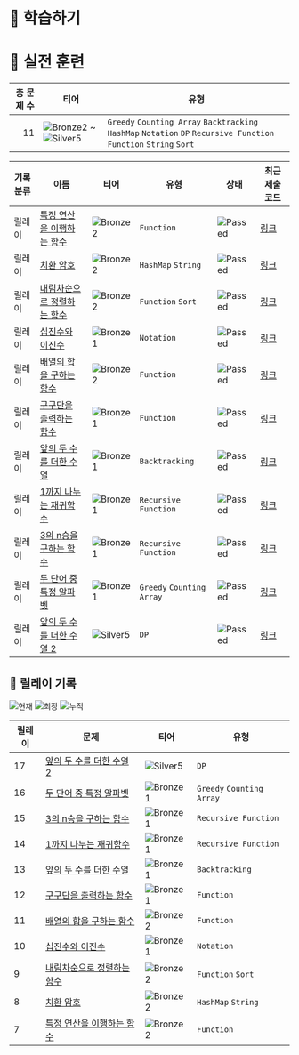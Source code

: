 # 📖 학습하기

# 🥇 실전 훈련
|총 문제 수|티어|유형|
|---:|---|---|
|11|![Bronze2][b2] ~ ![Silver5][s5]|`Greedy` `Counting Array` `Backtracking` `HashMap` `Notation` `DP` `Recursive Function` `Function` `String` `Sort`|

|기록분류|이름|티어|유형|상태|최근 제출 코드|
|---|---|---|---|---|---|
|릴레이|[특정 연산을 이행하는 함수](https://www.codetree.ai/training-field/search/problems/functions-that-perform-certain-operations)|![Bronze2][b2]|`Function`|![Passed][passed]|[링크](https://github.com/Ssuwani/codetree-TILs/blob/main/240816/%ED%8A%B9%EC%A0%95%20%EC%97%B0%EC%82%B0%EC%9D%84%20%EC%9D%B4%ED%96%89%ED%95%98%EB%8A%94%20%ED%95%A8%EC%88%98/functions-that-perform-certain-operations.py)|
|릴레이|[치환 암호](https://www.codetree.ai/training-field/search/problems/substitution-cipher)|![Bronze2][b2]|`HashMap` `String`|![Passed][passed]|[링크](https://github.com/Ssuwani/codetree-TILs/blob/main/240816/%EC%B9%98%ED%99%98%20%EC%95%94%ED%98%B8/substitution-cipher.py)|
|릴레이|[내림차순으로 정렬하는 함수](https://www.codetree.ai/training-field/search/problems/functions-sorted-in-descending-order)|![Bronze2][b2]|`Function` `Sort`|![Passed][passed]|[링크](https://github.com/Ssuwani/codetree-TILs/blob/main/240816/%EB%82%B4%EB%A6%BC%EC%B0%A8%EC%88%9C%EC%9C%BC%EB%A1%9C%20%EC%A0%95%EB%A0%AC%ED%95%98%EB%8A%94%20%ED%95%A8%EC%88%98/functions-sorted-in-descending-order.py)|
|릴레이|[십진수와 이진수](https://www.codetree.ai/training-field/search/problems/decimal-and-binary-number)|![Bronze1][b1]|`Notation`|![Passed][passed]|[링크](https://github.com/Ssuwani/codetree-TILs/blob/main/240816/%EC%8B%AD%EC%A7%84%EC%88%98%EC%99%80%20%EC%9D%B4%EC%A7%84%EC%88%98/decimal-and-binary-number.py)|
|릴레이|[배열의 합을 구하는 함수](https://www.codetree.ai/training-field/search/problems/function-to-find-sum-of-arrays)|![Bronze2][b2]|`Function`|![Passed][passed]|[링크](https://github.com/Ssuwani/codetree-TILs/blob/main/240816/%EB%B0%B0%EC%97%B4%EC%9D%98%20%ED%95%A9%EC%9D%84%20%EA%B5%AC%ED%95%98%EB%8A%94%20%ED%95%A8%EC%88%98/function-to-find-sum-of-arrays.py)|
|릴레이|[구구단을 출력하는 함수](https://www.codetree.ai/training-field/search/problems/function-that-outputs-multiplication-tables)|![Bronze1][b1]|`Function`|![Passed][passed]|[링크](https://github.com/Ssuwani/codetree-TILs/blob/main/240816/%EA%B5%AC%EA%B5%AC%EB%8B%A8%EC%9D%84%20%EC%B6%9C%EB%A0%A5%ED%95%98%EB%8A%94%20%ED%95%A8%EC%88%98/function-that-outputs-multiplication-tables.py)|
|릴레이|[앞의 두 수를 더한 수열](https://www.codetree.ai/training-field/search/problems/a-sequence-by-adding-the-previous-two-numbers)|![Bronze1][b1]|`Backtracking`|![Passed][passed]|[링크](https://github.com/Ssuwani/codetree-TILs/blob/main/240816/%EC%95%9E%EC%9D%98%20%EB%91%90%20%EC%88%98%EB%A5%BC%20%EB%8D%94%ED%95%9C%20%EC%88%98%EC%97%B4/a-sequence-by-adding-the-previous-two-numbers.py)|
|릴레이|[1까지 나누는 재귀함수](https://www.codetree.ai/training-field/search/problems/recursive-function-divided-by-1)|![Bronze1][b1]|`Recursive Function`|![Passed][passed]|[링크](https://github.com/Ssuwani/codetree-TILs/blob/main/240816/1%EA%B9%8C%EC%A7%80%20%EB%82%98%EB%88%84%EB%8A%94%20%EC%9E%AC%EA%B7%80%ED%95%A8%EC%88%98/recursive-function-divided-by-1.py)|
|릴레이|[3의 n승을 구하는 함수](https://www.codetree.ai/training-field/search/problems/function-to-obtain-nth-power-of-three)|![Bronze1][b1]|`Recursive Function`|![Passed][passed]|[링크](https://github.com/Ssuwani/codetree-TILs/blob/main/240816/3%EC%9D%98%20n%EC%8A%B9%EC%9D%84%20%EA%B5%AC%ED%95%98%EB%8A%94%20%ED%95%A8%EC%88%98/function-to-obtain-nth-power-of-three.py)|
|릴레이|[두 단어 중 특정 알파벳](https://www.codetree.ai/training-field/search/problems/specific-alphabet-of-two-words)|![Bronze1][b1]|`Greedy` `Counting Array`|![Passed][passed]|[링크](https://github.com/Ssuwani/codetree-TILs/blob/main/240816/%EB%91%90%20%EB%8B%A8%EC%96%B4%20%EC%A4%91%20%ED%8A%B9%EC%A0%95%20%EC%95%8C%ED%8C%8C%EB%B2%B3/specific-alphabet-of-two-words.py)|
|릴레이|[앞의 두 수를 더한 수열 2](https://www.codetree.ai/training-field/search/problems/a-sequence-by-adding-the-previous-two-numbers-2)|![Silver5][s5]|`DP`|![Passed][passed]|[링크](https://github.com/Ssuwani/codetree-TILs/blob/main/240816/%EC%95%9E%EC%9D%98%20%EB%91%90%20%EC%88%98%EB%A5%BC%20%EB%8D%94%ED%95%9C%20%EC%88%98%EC%97%B4%202/a-sequence-by-adding-the-previous-two-numbers-2.py)|


## 🏃 릴레이 기록
![현재](https://img.shields.io/badge/현재_릴레이-17-%235cb85c.svg?for-the-badge)
![최장](https://img.shields.io/badge/최장_릴레이-17-%23E34F26.svg?for-the-badge)
![누적](https://img.shields.io/badge/누적_릴레이-17-%2300599C.svg?for-the-badge)

|릴레이|문제|티어|유형|
|---|---|---|---|
|17|[앞의 두 수를 더한 수열 2](https://www.codetree.ai/training-field/search/problems/a-sequence-by-adding-the-previous-two-numbers-2)|![Silver5][s5]|`DP`|
|16|[두 단어 중 특정 알파벳](https://www.codetree.ai/training-field/search/problems/specific-alphabet-of-two-words)|![Bronze1][b1]|`Greedy` `Counting Array`|
|15|[3의 n승을 구하는 함수](https://www.codetree.ai/training-field/search/problems/function-to-obtain-nth-power-of-three)|![Bronze1][b1]|`Recursive Function`|
|14|[1까지 나누는 재귀함수](https://www.codetree.ai/training-field/search/problems/recursive-function-divided-by-1)|![Bronze1][b1]|`Recursive Function`|
|13|[앞의 두 수를 더한 수열](https://www.codetree.ai/training-field/search/problems/a-sequence-by-adding-the-previous-two-numbers)|![Bronze1][b1]|`Backtracking`|
|12|[구구단을 출력하는 함수](https://www.codetree.ai/training-field/search/problems/function-that-outputs-multiplication-tables)|![Bronze1][b1]|`Function`|
|11|[배열의 합을 구하는 함수](https://www.codetree.ai/training-field/search/problems/function-to-find-sum-of-arrays)|![Bronze2][b2]|`Function`|
|10|[십진수와 이진수](https://www.codetree.ai/training-field/search/problems/decimal-and-binary-number)|![Bronze1][b1]|`Notation`|
|9|[내림차순으로 정렬하는 함수](https://www.codetree.ai/training-field/search/problems/functions-sorted-in-descending-order)|![Bronze2][b2]|`Function` `Sort`|
|8|[치환 암호](https://www.codetree.ai/training-field/search/problems/substitution-cipher)|![Bronze2][b2]|`HashMap` `String`|
|7|[특정 연산을 이행하는 함수](https://www.codetree.ai/training-field/search/problems/functions-that-perform-certain-operations)|![Bronze2][b2]|`Function`|










[b5]: https://img.shields.io/badge/Bronze_5-%235D3E31.svg
[b4]: https://img.shields.io/badge/Bronze_4-%235D3E31.svg
[b3]: https://img.shields.io/badge/Bronze_3-%235D3E31.svg
[b2]: https://img.shields.io/badge/Bronze_2-%235D3E31.svg
[b1]: https://img.shields.io/badge/Bronze_1-%235D3E31.svg
[s5]: https://img.shields.io/badge/Silver_5-%23394960.svg
[s4]: https://img.shields.io/badge/Silver_4-%23394960.svg
[s3]: https://img.shields.io/badge/Silver_3-%23394960.svg
[s2]: https://img.shields.io/badge/Silver_2-%23394960.svg
[s1]: https://img.shields.io/badge/Silver_1-%23394960.svg
[g5]: https://img.shields.io/badge/Gold_5-%23FFC433.svg
[g4]: https://img.shields.io/badge/Gold_4-%23FFC433.svg
[g3]: https://img.shields.io/badge/Gold_3-%23FFC433.svg
[g2]: https://img.shields.io/badge/Gold_2-%23FFC433.svg
[g1]: https://img.shields.io/badge/Gold_1-%23FFC433.svg
[p5]: https://img.shields.io/badge/Platinum_5-%2376DDD8.svg
[p4]: https://img.shields.io/badge/Platinum_4-%2376DDD8.svg
[p3]: https://img.shields.io/badge/Platinum_3-%2376DDD8.svg
[p2]: https://img.shields.io/badge/Platinum_2-%2376DDD8.svg
[p1]: https://img.shields.io/badge/Platinum_1-%2376DDD8.svg
[passed]: https://img.shields.io/badge/Passed-%23009D27.svg
[failed]: https://img.shields.io/badge/Failed-%23D24D57.svg
[easy]: https://img.shields.io/badge/쉬움-%235cb85c.svg?for-the-badge
[medium]: https://img.shields.io/badge/보통-%23FFC433.svg?for-the-badge
[hard]: https://img.shields.io/badge/어려움-%23D24D57.svg?for-the-badge